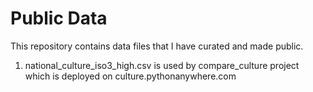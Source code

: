 # Public Data
This repository contains data files that I have curated and made public.
1. national_culture_iso3_high.csv is used by compare_culture project which is deployed on culture.pythonanywhere.com
